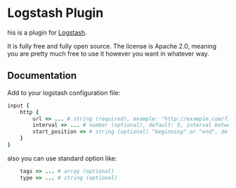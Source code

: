# Logstash Plugin

his is a plugin for [Logstash](https://github.com/elasticsearch/logstash).

It is fully free and fully open source. The license is Apache 2.0, meaning you are pretty much free to use it however you want in whatever way.

## Documentation

Add to your logstash configuration file:
```ruby
input {
	http {
    	url => ... # string (required), example: "http://example.com/file.log"
        interval => ... # number (optional), default: 5, interval between get reads
        start_position => # string (optional) "beginning" or "end", default: end, start position to start reading: if set to "beginning",  file will be read from the beginning always when logstash service starts.
    }
}
```
also you can use standard option like:
```ruby
	tags => ... # array (optional)
    type => ... # string (optional)
 ```
